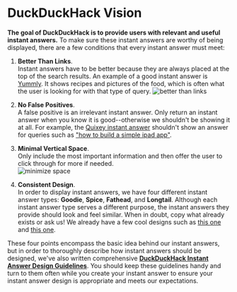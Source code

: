 # DuckDuckHack Vision

**The goal of DuckDuckHack is to provide users with relevant and useful instant answers.** To make sure these instant answers are worthy of being displayed, there are a few conditions that every instant answer must meet:

1. **Better Than Links**.  
    Instant answers have to be better because they are always placed at the top of the search results. An example of a good instant answer is [Yummly](https://duckduckgo.com/?q=garlic+steak+recipe). It shows recipes and pictures of the food, which is often what the user is looking for with that type of query.
    ![better than links](https://s3.amazonaws.com/ddg-assets/docs/better_than_links.png)

2. **No False Positives**.  
    A false positive is an irrelevant instant answer. Only return an instant answer when you know it is good--otherwise we shouldn't be showing it at all. For example, the [Quixey instant answer](https://duckduckgo.com/?q=flight+search+app) shouldn't show an answer for queries such as ["how to build a simple ipad app"](https://duckduckgo.com/?q=how+to+build+a+simple+ipad+app).

3. **Minimal Vertical Space**.  
    Only include the most important information and then offer the user to click through for more if needed.  
    ![minimize space](https://s3.amazonaws.com/ddg-assets/docs/minimize_space.png)

4. **Consistent Design**.  
    In order to display instant answers, we have four different instant answer types: **Goodie**, **Spice**, **Fathead**, and **Longtail**. Although each instant answer type serves a different purpose, the instant answers they provide should look and feel similar. When in doubt, copy what already exists or ask us! We already have a few cool designs such as [this one](https://duckduckgo.com/?q=movies) and [this one](https://duckduckgo.com/?q=garlic+steak+recipe).

These four points encompass the basic idea behind our instant answers, but in order to thoroughly describe how instant answers should be designed, we've also written comprehensive [**DuckDuckHack Instant Answer Design Guidelines**](https://github.com/duckduckgo/duckduckgo-documentation/blob/master/duckduckhack/styleguides/design_styleguide.md). You should keep these guidelines handy and turn to them often while you create your instant answer to ensure your instant answer design is appropriate and meets our expectations.
